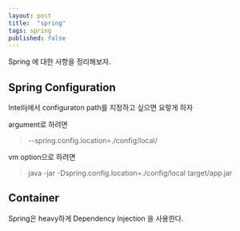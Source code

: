 ```yaml
---
layout: post
title:  "spring"
tags: spring
published: false
---
```



Spring 에 대한 사항을 정리해보자.

## Spring Configuration
Intellij에서 configuraton path를 지정하고 싶으면 요렇게 하자

argument로 하려면
> --spring.config.location=./config/local/

vm option으로 하려면
> java -jar -Dspring.config.location=./config/local target/app.jar

## Container

Spring은 heavy하게 Dependency Injection 을 사용한다.




